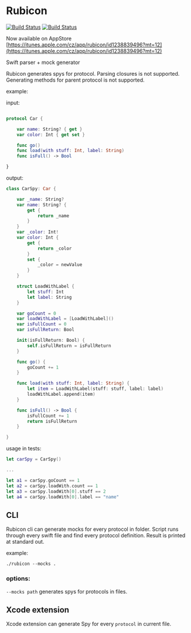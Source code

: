 # Rubicon
[![Build Status](https://travis-ci.org/raptorxcz/Rubicon.svg?branch=master)](https://travis-ci.org/raptorxcz/Rubicon)
[![Build Status](https://codecov.io/gh/raptorxcz/Rubicon/branch/master/graph/badge.svg)](https://codecov.io/gh/raptorxcz/Rubicon)

Now available on AppStore [https://itunes.apple.com/cz/app/rubicon/id1238839496?mt=12](https://itunes.apple.com/cz/app/rubicon/id1238839496?mt=12)

Swift parser + mock generator

Rubicon generates spys for protocol. Parsing closures is not supported. Generating methods for parent protocol is not supported.

example:

input:

```swift

protocol Car {

    var name: String? { get }
    var color: Int { get set }

    func go()
    func load(with stuff: Int, label: String)
    func isFull() -> Bool

}

```

output:

```swift
class CarSpy: Car {

	var _name: String?
	var name: String? {
		get {
			return _name
		}
	}
	var _color: Int!
	var color: Int {
		get {
			return _color
		}
		set {
			_color = newValue
		}
	}

	struct LoadWithLabel {
		let stuff: Int
		let label: String
	}

	var goCount = 0
	var loadWithLabel = [LoadWithLabel]()
	var isFullCount = 0
	var isFullReturn: Bool

	init(isFullReturn: Bool) {
		self.isFullReturn = isFullReturn
	}

	func go() {
		goCount += 1
	}

	func load(with stuff: Int, label: String) {
		let item = LoadWithLabel(stuff: stuff, label: label)
		loadWithLabel.append(item)
	}

	func isFull() -> Bool {
		isFullCount += 1
		return isFullReturn
	}

}
```

usage in tests:
```swift
let carSpy = CarSpy()

...

let a1 = carSpy.goCount == 1
let a2 = carSpy.loadWith.count == 1
let a3 = carSpy.loadWith[0].stuff == 2
let a4 = carSpy.loadWith[0].label == "name"

```

## CLI

Rubicon cli can generate mocks for every protocol in folder. Script runs through every swift file and find every protocol definition. Result is printed at standard out.

example:
```
./rubicon --mocks .
```

### options:

`--mocks path` generates spys for protocols in files.

## Xcode extension

Xcode extension can generate Spy for every `protocol` in current file.

